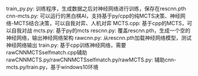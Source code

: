 train_py.py: 训练程序，生成数据之后对神经网络进行训练，保存在rescnn.pth
cnn-mcts.py: 可以运行的黑白棋AI，支持基于py/cpp的纯MCTS决策、神经网络-MCTS结合决策，可以自我对弈、人机对弈
MCTS.cpp: 基于cpp的MCTS，可以自我对战
mcts.py: 基于py的mcts
rescnn.py: 覆盖rescnn.pth，生成一个空的神经网络，输出神经网络架构
rawcnn.py: 从rescnn.pth加载神经网络模型，测试神经网络输出
train.py: 基于cpp训练神经网络，需要rawCNNMCTSselfmatch.cpp辅助
rawCNNMCTS.py/rawCNNMCTSselfmatch.py/rawMCTS.py: 辅助cnn-mcts.py/train.py，基于windows10环境